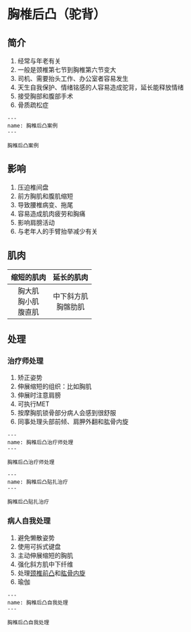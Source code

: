 # 胸椎后凸（驼背）

## 简介

1. 经常与年老有关
2. 一般是颈椎第七节到胸椎第六节变大
3. 司机、需要抬头工作、办公室者容易发生
4. 天生自我保护、情绪铭感的人容易造成驼背，延长能释放情绪
5. 接受胸部和腹部手术
6. 骨质疏松症


```{figure} /_static/img/2022-02-02-18-09-04.png
---
name: 胸椎后凸案例
---

胸椎后凸案例
```

## 影响

1. 压迫椎间盘
2. 前方胸肌和腹肌缩短
3. 导致腰椎病变、拖尾
4. 容易造成肌肉疲劳和胸痛
5. 影响肩膀活动
6. 与老年人的手臂抬举减少有关

## 肌肉

|          缩短的肌肉          |       延长的肌肉       |
|:-----------------------:|:-----------------:|
| 胸大肌<br/>胸小肌<br/>腹直肌 | 中下斜方肌<br>胸髂肋肌 |

## 处理

### 治疗师处理

1. 矫正姿势
2. 伸展缩短的组织：比如胸肌
3. 伸展时注意肩膀
4. 可执行MET
5. 按摩胸肌锁骨部分病人会感到很舒服
6. 同事处理头部前倾、肩胛外翻和肱骨内旋

```{figure} /_static/img/2022-02-02-18-16-09.png
---
name: 胸椎后凸治疗师处理
---

胸椎后凸治疗师处理
```

```{figure} /_static/img/2022-02-02-18-19-07.png
---
name: 胸椎后凸贴扎治疗
---

胸椎后凸贴扎治疗
```

### 病人自我处理

1. 避免懒散姿势
2. 使用可拆式键盘
3. 主动伸展缩短的胸肌
4. 强化斜方肌中下纤维
5. 处理[颈椎前凸](颈椎前凸)和[肱骨内旋](肱骨内旋)
6. 瑜伽

```{figure} /_static/img/2022-02-02-18-19-53.png
---
name: 胸椎后凸自我处理
---

胸椎后凸自我处理
```